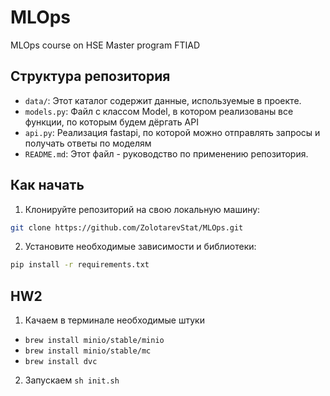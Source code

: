 # MLOps
MLOps course on HSE Master program FTIAD

## Структура репозитория

- `data/`: Этот каталог содержит данные, используемые в проекте.
- `models.py`: Файл с классом Model, в котором реализованы все функции, по которым будем дёргать API
- `api.py`: Реализация fastapi, по которой можно отправлять запросы и получать ответы по моделям
- `README.md`: Этот файл - руководство по применению репозитория.

## Как начать

1. Клонируйте репозиторий на свою локальную машину:

```bash
git clone https://github.com/ZolotarevStat/MLOps.git
```

2. Установите необходимые зависимости и библиотеки:

```bash
pip install -r requirements.txt
```

## HW2

1) Качаем в терминале необходимые штуки
- ```brew install minio/stable/minio```
- ```brew install minio/stable/mc```
- ```brew install dvc```

2) Запускаем ```sh init.sh```